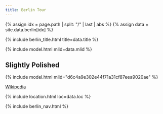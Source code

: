 ```yaml
---
title: Berlin Tour
---
```


{% assign idx = page.path | split: "/" | last | abs %}
{% assign data = site.data.berlin[idx] %}

{% include berlin_title.html title=data.title %}

{% include model.html mlid=data.mlid %}


## Slightly Polished

{% include model.html mlid="d6c4a9e302e44f71a31cf87eea9020ae" %}

[Wikipedia](https://en.wikipedia.org/wiki/Ernst_Th%C3%A4lmann)

{% include location.html loc=data.loc %}

{% include berlin_nav.html %}
